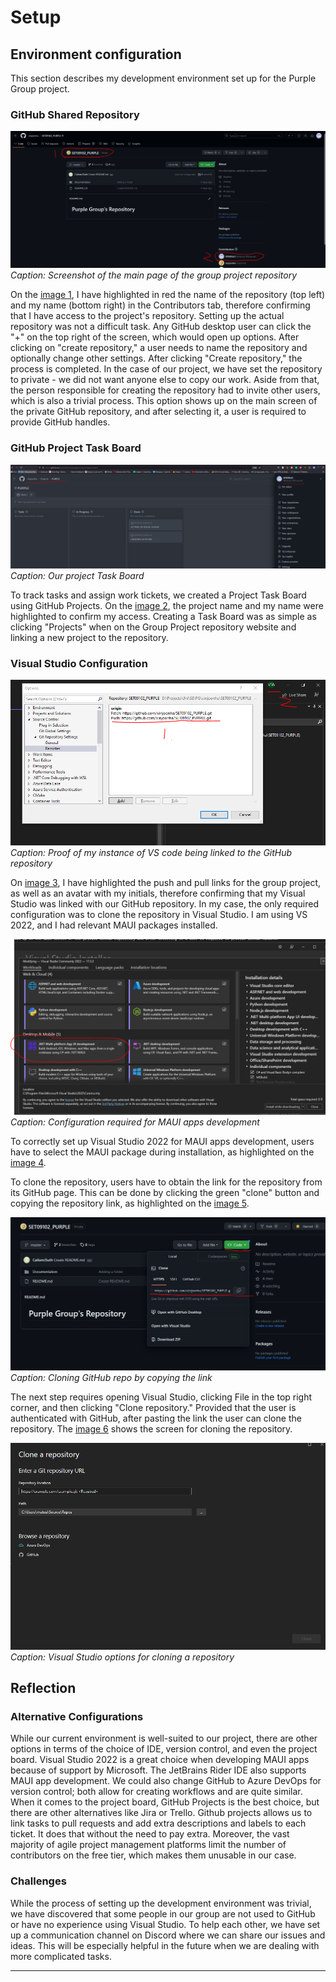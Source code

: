 # Setup

## Environment configuration

This section describes my development environment set up for the Purple Group project.

### GitHub Shared Repository

![image 1](./images/Repository_My_access_Github.PNG)
*Caption: Screenshot of the main page of the group project repository*

On the [image 1][image1], I have highlighted in red the name of the repository (top left) and my name (bottom right) in the Contributors tab, therefore confirming that I have access to the project's repository. Setting up the actual repository was not a difficult task. Any GitHub desktop user can click the "+" on the top right of the screen, which would open up options. After clicking on "create repository," a user needs to name the repository and optionally change other settings. After clicking "Create repository," the process is completed. In the case of our project, we have set the repository to private - we did not want anyone else to copy our work. Aside from that, the person responsible for creating the repository had to invite other users, which is also a trivial process. This option shows up on the main screen of the private GitHub repository, and after selecting it, a user is required to provide GitHub handles.

### GitHub Project Task Board

![image 2](./images/github_project_task_board.PNG)
*Caption: Our project Task Board*

To track tasks and assign work tickets, we created a Project Task Board using GitHub Projects. On the [image 2][image2], the project name and my name were highlighted to confirm my access. Creating a Task Board was as simple as clicking "Projects" when on the Group Project repository website and linking a new project to the repository.

### Visual Studio Configuration

![image 3](./images/vs_cloned.PNG)
*Caption: Proof of my instance of VS code being linked to the GitHub repository*

On [image 3][image3], I have highlighted the push and pull links for the group project, as well as an avatar with my initials, therefore confirming that my Visual Studio was linked with our GitHub repository. In my case, the only required configuration was to clone the repository in Visual Studio. I am using VS 2022, and I had relevant MAUI packages installed.

![image 4](./images/MAUI.PNG)
*Caption: Configuration required for MAUI apps development*

To correctly set up Visual Studio 2022 for MAUI apps development, users have to select the MAUI package during installation, as highlighted on the [image 4][image4].

To clone the repository, users have to obtain the link for the repository from its GitHub page. This can be done by clicking the green "clone" button and copying the repository link, as highlighted on the [image 5][image5].

![image 5](./images/LinkingRepository.PNG)
*Caption: Cloning GitHub repo by copying the link*

The next step requires opening Visual Studio, clicking File in the top right corner, and then clicking "Clone repository." Provided that the user is authenticated with GitHub, after pasting the link the user can clone the repository. The [image 6][image6] shows the screen for cloning the repository.

![image 6](./images/VS_repository.PNG)
*Caption: Visual Studio options for cloning a repository*

## Reflection

### Alternative Configurations

While our current environment is well-suited to our project, there are other options in terms of the choice of IDE, version control, and even the project board. Visual Studio 2022 is a great choice when developing MAUI apps because of support by Microsoft. The JetBrains Rider IDE also supports MAUI app development. We could also change GitHub to Azure DevOps for version control; both allow for creating workflows and are quite similar. When it comes to the project board, GitHub Projects is the best choice, but there are other alternatives like Jira or Trello. Github projects allows us to link tasks to pull requests and add extra descriptions and labels to each ticket. It does that without the need to pay extra. Moreover, the vast majority of agile project management platforms limit the number of contributors on the free tier, which makes them unusable in our case.

### Challenges

While the process of setting up the development environment was trivial, we have discovered that some people in our group are not used to GitHub or have no experience using Visual Studio. To help each other, we have set up a communication channel on Discord where we can share our issues and ideas. This will be especially helpful in the future when we are dealing with more complicated tasks.

---

[image1]: ./images/Repository_My_access_Github.PNG "Screenshot of the main page of the group project repository"
[image2]: ./images/github_project_task_board.PNG "Our project Task Board"
[image3]: ./images/vs_cloned.PNG "Proof of my instance of VS code being linked to the GitHub repository"
[image4]: ./images/MAUI.PNG "Configuration required for MAUI apps development"
[image5]: ./images/LinkingRepository.PNG "Cloning GitHub repo by copying the link"
[image6]: ./images/VS_repository.PNG "Visual Studio options for cloning a repository"
